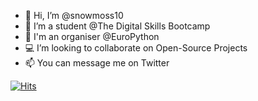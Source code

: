 - 👋 Hi, I’m @snowmoss10
- 🌱 I’m a student @The Digital Skills Bootcamp
- 🐍 I'm an organiser @EuroPython
- 💻 I’m looking to collaborate on Open-Source Projects
- 📫 You can message me on Twitter

[![Hits](https://hits.seeyoufarm.com/api/count/incr/badge.svg?url=https%3A%2F%2Fgithub.com%2Fsnowmoss10&count_bg=%2379C83D&title_bg=%23555555&icon=&icon_color=%23E7E7E7&title=hits&edge_flat=false)](https://hits.seeyoufarm.com)

<!---
snowmoss10/snowmoss10 is a ✨ special ✨ repository because its `README.md` (this file) appears on your GitHub profile.
You can click the Preview link to take a look at your changes.
--->
